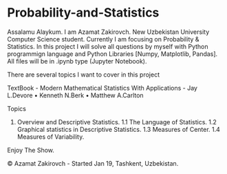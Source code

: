 # Probability-and-Statistics
Assalamu Alaykum. I am Azamat Zakirovch. New Uzbekistan University Computer Science student. Currently I am focusing on Probability & Statistics. In this project I will solve all questions by myself with Python programmign language and Python Libraries [Numpy, Matplotlib, Pandas]. All files will be in .ipynb type (Jupyter Notebook). 

There are several topics I want to cover in this project

TextBook - Modern Mathematical Statistics With Applications - Jay L.Devore • Kenneth N.Berk • Matthew A.Carlton

Topics

1.	Overview and Descriptive Statistics.
  1.1	The Language of Statistics.
  1.2	Graphical statistics in Descriptive Statistics.
  1.3	Measures of Center.
  1.4	Measures of Variability.

Enjoy The Show. 

© Azamat Zakirovch - Started Jan 19, Tashkent, Uzbekistan.
